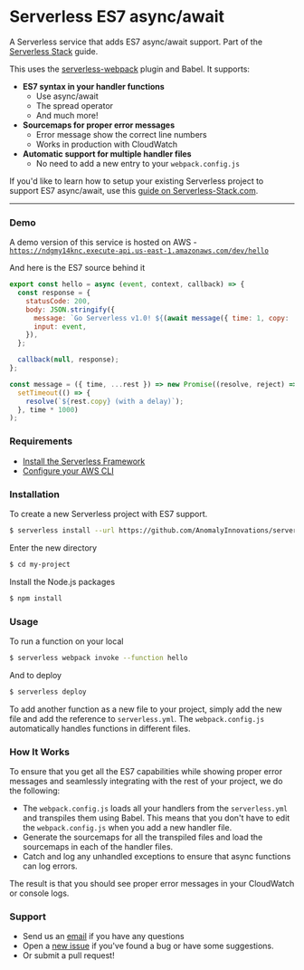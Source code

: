 # Serverless ES7 async/await

A Serverless service that adds ES7 async/await support. Part of the [Serverless Stack](http://serverless-stack.com) guide.

This uses the [serverless-webpack](https://github.com/elastic-coders/serverless-webpack) plugin and Babel. It supports:

- **ES7 syntax in your handler functions**
  - Use async/await
  - The spread operator
  - And much more!
- **Sourcemaps for proper error messages**
  - Error message show the correct line numbers
  - Works in production with CloudWatch
- **Automatic support for multiple handler files**
  - No need to add a new entry to your `webpack.config.js`

If you'd like to learn how to setup your existing Serverless project to support ES7 async/await, use this [guide on Serverless-Stack.com](http://serverless-stack.com/chapters/add-support-for-es6-javascript.html).

---

### Demo

A demo version of this service is hosted on AWS - [`https://ndgmy14knc.execute-api.us-east-1.amazonaws.com/dev/hello`](https://ndgmy14knc.execute-api.us-east-1.amazonaws.com/dev/hello)

And here is the ES7 source behind it

``` javascript
export const hello = async (event, context, callback) => {
  const response = {
    statusCode: 200,
    body: JSON.stringify({
      message: `Go Serverless v1.0! ${(await message({ time: 1, copy: 'Your function executed successfully!'}))}`,
      input: event,
    }),
  };

  callback(null, response);
};

const message = ({ time, ...rest }) => new Promise((resolve, reject) => 
  setTimeout(() => {
    resolve(`${rest.copy} (with a delay)`);
  }, time * 1000)
);
```

### Requirements

- [Install the Serverless Framework](https://serverless.com/framework/docs/providers/aws/guide/installation/)
- [Configure your AWS CLI](https://serverless.com/framework/docs/providers/aws/guide/credentials/)

### Installation

To create a new Serverless project with ES7 support.

``` bash
$ serverless install --url https://github.com/AnomalyInnovations/serverless-es7 --name my-project
```

Enter the new directory

``` bash
$ cd my-project
```

Install the Node.js packages

``` bash
$ npm install
```

### Usage

To run a function on your local

``` bash
$ serverless webpack invoke --function hello
```

And to deploy

``` bash
$ serverless deploy
```

To add another function as a new file to your project, simply add the new file and add the reference to `serverless.yml`. The `webpack.config.js` automatically handles functions in different files.

### How It Works

To ensure that you get all the ES7 capabilities while showing proper error messages and seamlessly integrating with the rest of your project, we do the following:

- The `webpack.config.js` loads all your handlers from the `serverless.yml` and transpiles them using Babel. This means that you don't have to edit the `webpack.config.js` when you add a new handler file.
- Generate the sourcemaps for all the transpiled files and load the sourcemaps in each of the handler files.
- Catch and log any unhandled exceptions to ensure that async functions can log errors.

The result is that you should see proper error messages in your CloudWatch or console logs.

### Support

- Send us an [email](mailto:contact@anoma.ly) if you have any questions
- Open a [new issue](https://github.com/AnomalyInnovations/serverless-es7/issues/new) if you've found a bug or have some suggestions.
- Or submit a pull request!
